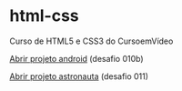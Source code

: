 # html-css
 Curso de HTML5 e CSS3 do CursoemVídeo

<a href="https://plyslif.github.io/html-css/desafios/ds010-B/">Abrir projeto android</a> (desafio 010b)

<a href="https://plyslif.github.io/html-css/desafios/ds011/">Abrir projeto astronauta</a> (desafio 011)